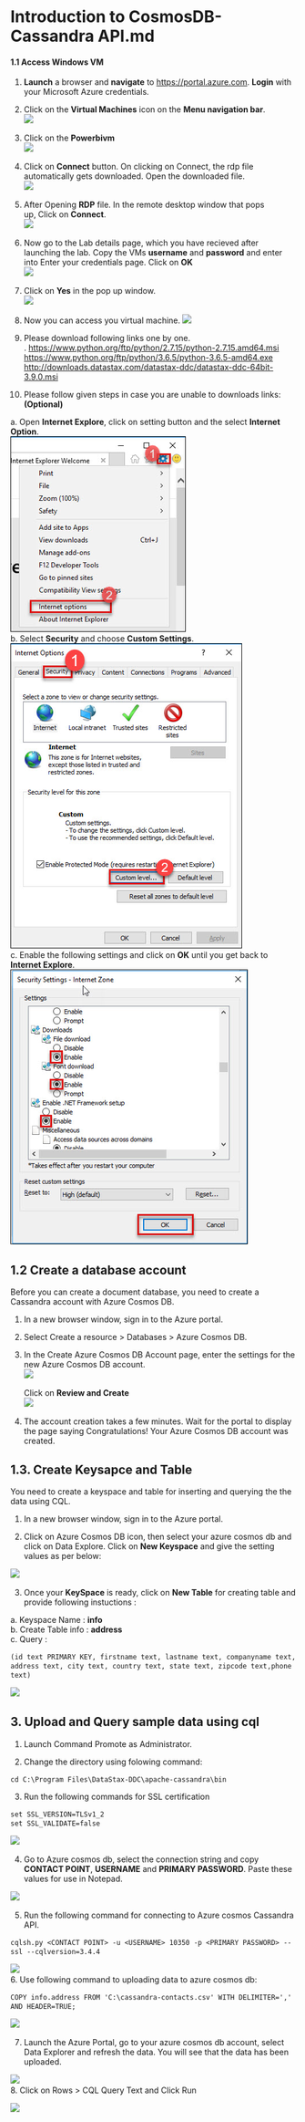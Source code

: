 # Introduction to CosmosDB-Cassandra API.md

#### 1.1 Access Windows VM 
1.  **Launch** a browser and **navigate** to https://portal.azure.com. **Login** with your Microsoft Azure credentials.<br/>
2.  Click on the **Virtual Machines** icon on the **Menu navigation bar**.<br/>
<img src="images/virtualmachine.png"/><br/>
3.  Click on the **Powerbivm**<br/>
<img src="images/powerbivm.png"/><br/>
4.  Click on **Connect** button. On clicking on Connect, the rdp file automatically gets downloaded. Open the downloaded file.<br/>
<img src="images/connect.jpg"/><br/>
5.  After Opening **RDP** file. In the remote desktop window that pops up, Click on **Connect**.<br/>
<img src="images/connect2.jpg"/><bbr/>
6.  Now go to the Lab details page, which you have recieved after launching the lab. Copy the VMs **username** and **password** and enter into Enter your credentials page. Click on **OK**<br/>
<img src="images/entervmcreds.jpg"/><br/>
7.  Click on **Yes** in the pop up window.<br/>
<img src="images/yes.PNG"/><br/>
8. Now you can access you virtual machine.
<img src="images/dtui.jpg"/><br/>
9. Please download following links one by one.<br/>.
https://www.python.org/ftp/python/2.7.15/python-2.7.15.amd64.msi<br/>
https://www.python.org/ftp/python/3.6.5/python-3.6.5-amd64.exe<br/>
http://downloads.datastax.com/datastax-ddc/datastax-ddc-64bit-3.9.0.msi<br/>

10. Please follow given steps in case you are unable to downloads links: **(Optional)**
 
 a. Open **Internet Explore**, click on setting button and the select **Internet Option**.<br/>
 <img src="images/edge1.jpg"/><br/>
 b. Select **Security** and choose **Custom Settings**.<br/>
 <img src="images/edge2.jpg"/><br/>
 c. Enable the following settings and click on **OK** until you get back to **Internet Explore**.<br/>
 <img src="images/edge3.jpg"/><br/>
 
## 1.2 Create a database account

Before you can create a document database, you need to create a Cassandra account with Azure Cosmos DB.

1. In a new browser window, sign in to the Azure portal.

2. Select Create a resource > Databases > Azure Cosmos DB.

3. In the Create Azure Cosmos DB Account page, enter the settings for the new Azure Cosmos DB account.<br/>
<img src="images/cassandra.jpg"/><br/>

   Click on **Review and Create**<br/>
<img src="images/casandra1.jpg"/><br/>

4. The account creation takes a few minutes. Wait for the portal to display the page saying Congratulations! Your Azure Cosmos DB account was created.<br/>

## 1.3. Create Keysapce and Table 

You need to create a keyspace and table for inserting and querying the the data using CQL.

1. In a new browser window, sign in to the Azure portal.

2. Click on Azure Cosmos DB icon, then select your azure cosmos db and click on Data Explore. Click on **New Keyspace** and give the setting values as per below:

<img src="images/cqlsh6.jpg"/><br/>

3. Once your **KeySpace** is ready, click on **New Table** for creating table and provide following instuctions :<br/>

a. Keyspace Name : **info**<br/>
b. Create Table info : **address**<br/>
c. Query :<br/>

```
(id text PRIMARY KEY, firstname text, lastname text, companyname text, address text, city text, country text, state text, zipcode text,phone text)
```

<img src="images/cqlsh5.jpg"/><br/>


## 3. Upload and Query sample data using cql

1.	Launch Command Promote as Administrator.

2. Change the directory using folowing command: <br/>
```
cd C:\Program Files\DataStax-DDC\apache-cassandra\bin
```
3. Run the following commands for SSL certification <br/>
```
set SSL_VERSION=TLSv1_2
set SSL_VALIDATE=false

```
<img src="images/ssl.jpg"/><br/>

4. Go to Azure cosmos db, select the connection string and copy **CONTACT POINT**, **USERNAME** and **PRIMARY PASSWORD**. Paste these values for use in Notepad.<br/>

<img src="images/cassandra1.jpg"/><br/>

5. Run the following command for connecting to Azure cosmos Cassandra API.<br/>

```
cqlsh.py <CONTACT POINT> -u <USERNAME> 10350 -p <PRIMARY PASSWORD> --ssl --cqlversion=3.4.4
```
<img src="images/cqlsh7.jpg"/><br/>
6. Use following command to uploading data to azure cosmos db:<br/>

```
COPY info.address FROM 'C:\cassandra-contacts.csv' WITH DELIMITER=',' AND HEADER=TRUE;
```
<img src="images/copy.jpg"/><br/>

7. Launch the Azure Portal, go to your azure cosmos db account, select Data Explorer and refresh the data. You will see that the data has been uploaded.<br/>

<img src="images/cqlsh2.jpg"/><br/>
8. Click on Rows > CQL Query Text and Click Run<br/>

<img src="images/cqlsh3.jpg"/><br/>
